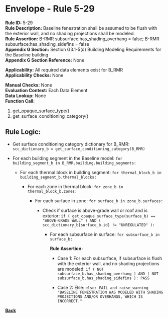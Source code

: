 
# Envelope - Rule 5-29  

**Rule ID:** 5-29  
**Rule Description:** Baseline fenestration shall be assumed to be flush with the exterior wall, and no shading projections shall be modeled.  
**Rule Assertion:** B-RMR subsurface:has_shading_overhang = false; B-RMR subsurface:has_shading_sidefins = false  
**Appendix G Section:** Section G3.1-5(d) Building Modeling Requirements for the Baseline building  
**Appendix G Section Reference:**  None  

**Applicability:** All required data elements exist for B_RMR  
**Applicability Checks:** None  

**Manual Checks:** None  
**Evaluation Context:**  Each Data Element  
**Data Lookup:** None  
**Function Call:**  

  1. get_opaque_surface_type()
  2. get_surface_conditioning_category()

## Rule Logic:

- Get surface conditioning category dictionary for B_RMR: `scc_dictionary_b = get_surface_conditioning_category(B_RMR)`

- For each building segment in the Baseline model: `for building_segment_b in B_RMR.building.building_segments:`

  - For each thermal block in building segment: `for thermal_block_b in building_segment_b.thermal_blocks:`

    - For each zone in thermal block: `for zone_b in thermal_block_b.zones:`

      - For each surface in zone: `for surface_b in zone_b.surfaces:`

        - Check if surface is above-grade wall or roof and is exterior: `if ( get_opaque_surface_type(surface_b) == "ABOVE-GRADE WALL" ) AND ( scc_dictionary_b[surface_b.id] != "UNREGULATED" ):`

          - For each subsurface in surface: `for subsurface_b in surface_b:`

            **Rule Assertion:**

            - Case 1: For each subsurface, if subsurface is flush with the exterior wall, and no shading projections are modeled: `if ( NOT subsurface_b.has_shading_overhang ) AND ( NOT subsurface_b.has_shading_sidefins ): PASS`

            - Case 2: Else: `else: FAIL and raise_warning "BASELINE FENESTRATION WAS MODELED WITH SHADING PROJECTIONS AND/OR OVERHANGS, WHICH IS INCORRECT."`

**[Back](../_toc.md)**
